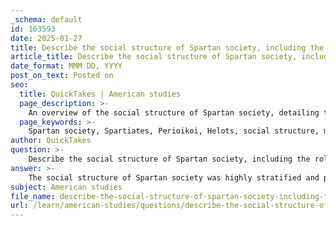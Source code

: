 ```yaml
---
_schema: default
id: 163593
date: 2025-01-27
title: Describe the social structure of Spartan society, including the roles of Spartiates, Perioikoi, and Helots.
article_title: Describe the social structure of Spartan society, including the roles of Spartiates, Perioikoi, and Helots.
date_format: MMM DD, YYYY
post_on_text: Posted on
seo:
  title: QuickTakes | American studies
  page_description: >-
    An overview of the social structure of Spartan society, detailing the roles and functions of Spartiates, Perioikoi, and Helots within the context of its military-oriented culture.
  page_keywords: >-
    Spartan society, Spartiates, Perioikoi, Helots, social structure, military culture, Agoge, governance, Apella, Gerousia, communal meals, Laconia, Messenia, economy, trade, agriculture, subjugation, indigenous population, oppression, rebellion, military state
author: QuickTakes
question: >-
    Describe the social structure of Spartan society, including the roles of Spartiates, Perioikoi, and Helots.
answer: >-
    The social structure of Spartan society was highly stratified and played a crucial role in maintaining its military-oriented culture. It was primarily divided into three main classes: the Spartiates, the Perioikoi, and the Helots.\n\n### 1. Spartiates (Homoioi)\nThe Spartiates, also known as homoioi, were the full citizens of Sparta. They were enfranchised male citizens who underwent rigorous military training through the state-sponsored education system known as the Agoge. This education focused on instilling values such as loyalty, bravery, and endurance, preparing them for their roles as warriors. Spartiates held exclusive political rights and were responsible for participating in the governance of Sparta, which included involvement in the assembly (Apella) and the council of elders (Gerousia). They were also required to contribute to communal meals known as syssitia, reinforcing their sense of equality and camaraderie.\n\n### 2. Perioikoi\nThe Perioikoi were free inhabitants of the regions surrounding Sparta, particularly in Laconia and Messenia. Although they were not full citizens and lacked political rights, they were culturally and ethnically similar to the Spartiates. The Perioikoi played a vital role in the Spartan economy, engaging in trade, craftsmanship, and agriculture. They provided essential services and support to the Spartan military but were excluded from political life, which reinforced the dominance of the Spartiates.\n\n### 3. Helots\nThe Helots were a subjugated class primarily composed of the indigenous Messenian population who were enslaved by the Spartans. They were bound to the land and worked as serfs, providing agricultural labor to support the Spartan economy. The Helots significantly outnumbered the Spartiates, which led to a constant state of tension and fear of rebellion. To maintain control over the Helots, the Spartans instituted a system of oppression and surveillance, including the practice of declaring war on them annually, which allowed Spartans to kill Helots without consequence.\n\n### Conclusion\nThe rigid social structure of Spartan society was designed to support its militaristic and communal lifestyle. The Spartiates, as the ruling class, were focused on warfare and governance, while the Perioikoi contributed economically without political power. The Helots, as the laboring class, were essential for agricultural production but lived under harsh conditions. This stratification was integral to the functioning of Sparta as a military state, emphasizing discipline, loyalty, and the collective identity of its citizens.
subject: American studies
file_name: describe-the-social-structure-of-spartan-society-including-the-roles-of-spartiates-perioikoi-and-helots.md
url: /learn/american-studies/questions/describe-the-social-structure-of-spartan-society-including-the-roles-of-spartiates-perioikoi-and-helots
---
```


&nbsp;